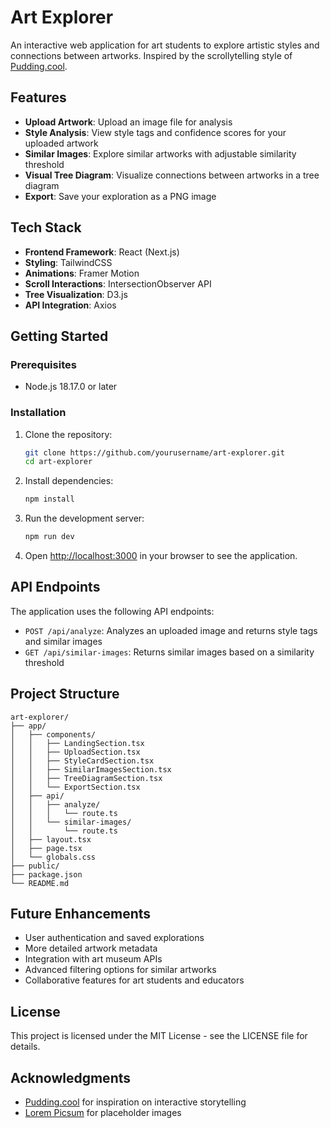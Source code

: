 # Art Explorer

An interactive web application for art students to explore artistic styles and connections between artworks. Inspired by the scrollytelling style of [Pudding.cool](https://pudding.cool).

## Features

- **Upload Artwork**: Upload an image file for analysis
- **Style Analysis**: View style tags and confidence scores for your uploaded artwork
- **Similar Images**: Explore similar artworks with adjustable similarity threshold
- **Visual Tree Diagram**: Visualize connections between artworks in a tree diagram
- **Export**: Save your exploration as a PNG image

## Tech Stack

- **Frontend Framework**: React (Next.js)
- **Styling**: TailwindCSS
- **Animations**: Framer Motion
- **Scroll Interactions**: IntersectionObserver API
- **Tree Visualization**: D3.js
- **API Integration**: Axios

## Getting Started

### Prerequisites

- Node.js 18.17.0 or later

### Installation

1. Clone the repository:
   ```bash
   git clone https://github.com/yourusername/art-explorer.git
   cd art-explorer
   ```

2. Install dependencies:
   ```bash
   npm install
   ```

3. Run the development server:
   ```bash
   npm run dev
   ```

4. Open [http://localhost:3000](http://localhost:3000) in your browser to see the application.

## API Endpoints

The application uses the following API endpoints:

- `POST /api/analyze`: Analyzes an uploaded image and returns style tags and similar images
- `GET /api/similar-images`: Returns similar images based on a similarity threshold

## Project Structure

```
art-explorer/
├── app/
│   ├── components/
│   │   ├── LandingSection.tsx
│   │   ├── UploadSection.tsx
│   │   ├── StyleCardSection.tsx
│   │   ├── SimilarImagesSection.tsx
│   │   ├── TreeDiagramSection.tsx
│   │   └── ExportSection.tsx
│   ├── api/
│   │   ├── analyze/
│   │   │   └── route.ts
│   │   └── similar-images/
│   │       └── route.ts
│   ├── layout.tsx
│   ├── page.tsx
│   └── globals.css
├── public/
├── package.json
└── README.md
```

## Future Enhancements

- User authentication and saved explorations
- More detailed artwork metadata
- Integration with art museum APIs
- Advanced filtering options for similar artworks
- Collaborative features for art students and educators

## License

This project is licensed under the MIT License - see the LICENSE file for details.

## Acknowledgments

- [Pudding.cool](https://pudding.cool) for inspiration on interactive storytelling
- [Lorem Picsum](https://picsum.photos/) for placeholder images
